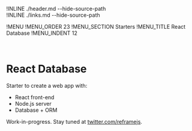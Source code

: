 !INLINE ./header.md --hide-source-path
<br/>
!INLINE ./links.md --hide-source-path

!MENU
!MENU_ORDER 23
!MENU_SECTION Starters
!MENU_TITLE React Database
!MENU_INDENT 12

<br/>

# React Database

Starter to create a web app with:
 - React front-end
 - Node.js server
 - Database + ORM

Work-in-progress. Stay tuned at [twitter.com/reframejs](https://twitter.com/reframejs).
